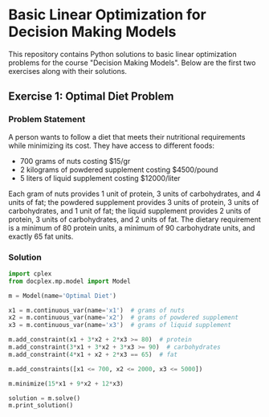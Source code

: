# Basic Linear Optimization for Decision Making Models

This repository contains Python solutions to basic linear optimization problems for the course "Decision Making Models". Below are the first two exercises along with their solutions.

## Exercise 1: Optimal Diet Problem

### Problem Statement
A person wants to follow a diet that meets their nutritional requirements while minimizing its cost. They have access to different foods:
- 700 grams of nuts costing $15/gr
- 2 kilograms of powdered supplement costing $4500/pound
- 5 liters of liquid supplement costing $12000/liter

Each gram of nuts provides 1 unit of protein, 3 units of carbohydrates, and 4 units of fat; the powdered supplement provides 3 units of protein, 3 units of carbohydrates, and 1 unit of fat; the liquid supplement provides 2 units of protein, 3 units of carbohydrates, and 2 units of fat. The dietary requirement is a minimum of 80 protein units, a minimum of 90 carbohydrate units, and exactly 65 fat units.

### Solution
```python
import cplex
from docplex.mp.model import Model

m = Model(name='Optimal Diet')

x1 = m.continuous_var(name='x1')  # grams of nuts
x2 = m.continuous_var(name='x2')  # grams of powdered supplement
x3 = m.continuous_var(name='x3')  # grams of liquid supplement

m.add_constraint(x1 + 3*x2 + 2*x3 >= 80)  # protein
m.add_constraint(3*x1 + 3*x2 + 3*x3 >= 90)  # carbohydrates
m.add_constraint(4*x1 + x2 + 2*x3 == 65)  # fat

m.add_constraints([x1 <= 700, x2 <= 2000, x3 <= 5000])

m.minimize(15*x1 + 9*x2 + 12*x3)

solution = m.solve()
m.print_solution()


